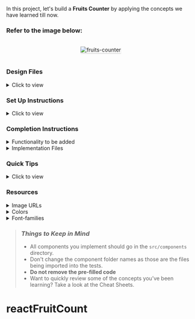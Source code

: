 In this project, let's build a **Fruits Counter** by applying the concepts we have learned till now.

### Refer to the image below:

<br/>
<div style="text-align: center;">
    <img src="https://assets.ccbp.in/frontend/content/react-js/fruits-counter-output.gif" alt="fruits-counter" style="max-width:70%;box-shadow:0 2.8px 2.2px rgba(0, 0, 0, 0.12)">
</div>
<br/>

### Design Files

<details>
<summary>Click to view</summary>

- [Extra Small (Size < 576px) and Small (Size >= 576px)](https://assets.ccbp.in/frontend/content/react-js/fruits-counter-sm-output.png)
- [Medium (Size >= 768px), Large (Size >= 992px) and Extra Large (Size >= 1200px)](https://assets.ccbp.in/frontend/content/react-js/fruits-counter-lg-output.png)

</details>

### Set Up Instructions

<details>
<summary>Click to view</summary>

- Download dependencies by running `npm install`
- Start up the app using `npm start`
</details>

### Completion Instructions

<details>
<summary>Functionality to be added</summary>
<br/>

The app must have the following functionalities

- Initially, the count of the eaten mangoes and bananas should be 0
- When **Eat Mango** is clicked the count of the mangoes eaten should be incremented by 1
- When **Eat Banana** is clicked the count of the bananas eaten should be incremented by 1

</details>

<details>
<summary>Implementation Files</summary>
<br/>

Use these files to complete the implementation:

- `src/components/FruitsCounter/index.js`
- `src/components/FruitsCounter/index.css`
</details>

### Quick Tips

<details>
<summary>Click to view</summary>
<br>

- **State updates are merged**. It means that when you update only one key-value pair in the `state` object, it will not affect the other key-value pairs in the state object.

  For example let's say your state is as followed:

  ```
  state = { key1 : value1, key2 : value2 }
  ```

  If you use this.setState such as :

  ```
  this.setState(prevState => ({key1: prevState + valueN}))
  ```

  Your new state will be :

  ```
  state = { key1 : value3, key2 : value2 }
  ```

- You can use the below cursor CSS property for buttons to set the type of mouse cursor, to show when the mouse pointer is over an element,

  ```
    cursor: pointer;
  ```

  <br/>
   <img src="https://assets.ccbp.in/frontend/content/react-js/cursor-pointer-img.png" alt="cursor pointer" style="width:100px" />

- You can use the below outline CSS property for buttons and input elements to remove the highlighting when the elements are clicked,

  ```
    outline: none;
  ```

</details>

### Resources

<details>
<summary>Image URLs</summary>

- [https://assets.ccbp.in/frontend/react-js/mango-img.png](https://assets.ccbp.in/frontend/react-js/mango-img.png) alt should be **mango**
- [https://assets.ccbp.in/frontend/react-js/banana-img.png](https://assets.ccbp.in/frontend/react-js/banana-img.png) alt should be **banana**

</details>

<details>
<summary>Colors</summary>

<br/>

<div style="background-color: #ffd569 ; width: 150px; padding: 10px; color: black">Hex: #ffd569</div>
<div style="background-color: #ffffff ; width: 150px; padding: 10px; color: black">Hex: #ffffff</div>
<div style="background-color: #000000 ; width: 150px; padding: 10px; color: white">Hex: #000000</div>
<div style="background-color: #007bff ; width: 150px; padding: 10px; color: white">Hex: #007bff</div>

</details>

<details>
<summary>Font-families</summary>

- Roboto

</details>

> ### _Things to Keep in Mind_
>
> - All components you implement should go in the `src/components` directory.
> - Don't change the component folder names as those are the files being imported into the tests.
> - **Do not remove the pre-filled code**
> - Want to quickly review some of the concepts you’ve been learning? Take a look at the Cheat Sheets.
# reactFruitCount
